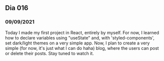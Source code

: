 ## Dia 016

### 09/09/2021

Today I made my first project in React, entirely by myself. For now, I learned how to declare variables using "useState" and, with 'styled-components', set dark/light themes on a very simple app. Now, I plan to create a very simple (for now, it's just what I can do haha) blog, where the users can post or delete their posts. Stay tuned to watch it.